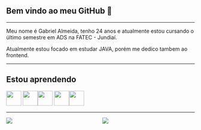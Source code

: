 ## **Bem vindo ao meu GitHub 👋**

* * *
Meu nome é Gabriel Almeida, tenho 24 anos e atualmente estou cursando o último semestre em ADS na FATEC - Jundiaí.

Atualmente estou focado em estudar JAVA, porém me dedico tambem ao frontend.

* * * 
## **Estou aprendendo**


<img src="https://cdn.jsdelivr.net/gh/devicons/devicon/icons/java/java-original.svg" width="40" height="40"/> <img src="https://cdn.jsdelivr.net/gh/devicons/devicon/icons/linux/linux-original.svg" width="40" height="40"/><img src="https://cdn.jsdelivr.net/gh/devicons/devicon/icons/html5/html5-original.svg" width="40" height="40" /> <img src="https://cdn.jsdelivr.net/gh/devicons/devicon/icons/css3/css3-original.svg" width="40" height="40" /><img src="https://cdn.jsdelivr.net/gh/devicons/devicon/icons/javascript/javascript-original.svg" width="40" height="40" />
          
          
 * * *
<div>
 <a href="https://github.com/gomesgbr">
<div style="width:50%;display: inline-block;border:2px; box-sizing:border-box;float:left;" >
<img   src="https://github-readme-stats.vercel.app/api/top-langs/?username=gomesgbr&layout=compact&langs_count=7&theme=dracula"/></div>

<div style="width:42%;display: inline-block;border:2px; box-sizing:border-box;float:left;margin: 0 1%" 
> <img src="https://github-readme-stats.vercel.app/api?username=gomesgbr&show_icons=true&theme=dracula&include_all_commits=true&count_private=true"/></div>

</div>